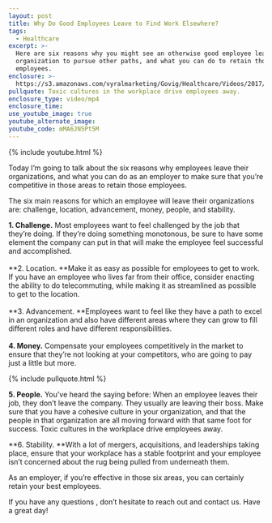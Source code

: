 ```yaml
---
layout: post
title: Why Do Good Employees Leave to Find Work Elsewhere?
tags:
  - Healthcare
excerpt: >-
  Here are six reasons why you might see an otherwise good employee leave your
  organization to pursue other paths, and what you can do to retain those
  employees.
enclosure: >-
  https://s3.amazonaws.com/vyralmarketing/Govig/Healthcare/Videos/2017/6+Reasons.mp4
pullquote: Toxic cultures in the workplace drive employees away.
enclosure_type: video/mp4
enclosure_time:
use_youtube_image: true
youtube_alternate_image:
youtube_code: mMA6JN5Pt5M
---
```



{% include youtube.html %}

Today I’m going to talk about the six reasons why employees leave their organizations, and what you can do as an employer to make sure that you’re competitive in those areas to retain those employees.

The six main reasons for which an employee will leave their organizations are: challenge, location, advancement, money, people, and stability.

**1. Challenge.** Most employees want to feel challenged by the job that they’re doing. If they’re doing something monotonous, be sure to have some element the company can put in that will make the employee feel successful and accomplished.<br><br>**2. Location.&nbsp;**Make it as easy as possible for employees to get to work. If you have an employee who lives far from their office, consider enacting the ability to do telecommuting, while making it as streamlined as possible to get to the location.<br><br>**3. Advancement.&nbsp;**Employees want to feel like they have a path to excel in an organization and also have different areas where they can grow to fill different roles and have different responsibilities.<br><br>**4. Money.** Compensate your employees competitively in the market to ensure that they’re not looking at your competitors, who are going to pay just a little but more.

{% include pullquote.html %}

**5. People.** You’ve heard the saying before: When an employee leaves their job, they don’t leave the company. They usually are leaving their boss. Make sure that you have a cohesive culture in your organization, and that the people in that organization are all moving forward with that same foot for success. Toxic cultures in the workplace drive employees away.

**6. Stability.&nbsp;**With a lot of mergers, acquisitions, and leaderships taking place, ensure that your workplace has a stable footprint and your employee isn’t concerned about the rug being pulled from underneath them.

As an employer, if you’re effective in those six areas, you can certainly retain your best employees.

If you have any questions , don’t hesitate to reach out and contact us. Have a great day!